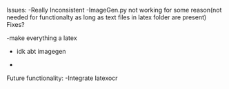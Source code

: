 Issues:
-Really Inconsistent
-ImageGen.py not working for some reason(not needed for functionalty as long as text files in latex folder are present)
Fixes?



-make everything a latex
- idk abt imagegen

- 
Future functionality:
   -Integrate latexocr
   
   
